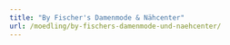 ```yaml
---
title: "By Fischer's Damenmode & Nähcenter"
url: /moedling/by-fischers-damenmode-und-naehcenter/
---
```

